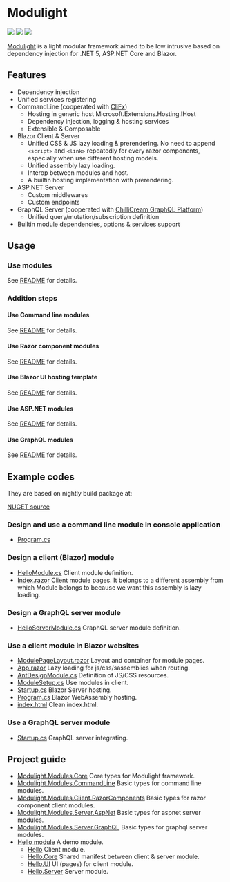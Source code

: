 # Modulight

![](https://github.com/StardustDL/modulight/workflows/CI/badge.svg) ![](https://img.shields.io/github/license/StardustDL/modulight.svg) [![](https://buildstats.info/nuget/Modulight.Modules.Core)](https://www.nuget.org/packages/Modulight.Modules.Core/)

[Modulight](https://github.com/StardustDL/modulight) is a light modular framework aimed to be low intrusive based on dependency injection for .NET 5, ASP.NET Core and Blazor.

## Features

- Dependency injection
- Unified services registering
- CommandLine (cooperated with [CliFx](https://github.com/Tyrrrz/CliFx))
  - Hosting in generic host Microsoft.Extensions.Hosting.IHost
  - Dependency injection, logging & hosting services
  - Extensible & Composable
- Blazor Client & Server
  - Unified CSS & JS lazy loading & prerendering. No need to append `<script>` and `<link>` repeatedly for every razor components, especially when use different hosting models.
  - Unified assembly lazy loading.
  - Interop between modules and host.
  - A builtin hosting implementation with prerendering.
- ASP.NET Server
  - Custom middlewares
  - Custom endpoints
- GraphQL Server (cooperated with [ChilliCream GraphQL Platform](https://github.com/ChilliCream/hotchocolate))
  - Unified query/mutation/subscription definition
- Builtin module dependencies, options & services support

## Usage

### Use modules

See [README](./src/Modulight.Modules.Core/README.md) for details.

### Addition steps

#### Use Command line modules

See [README](./src/Modulight.Modules.CommandLine/README.md) for details.

#### Use Razor component modules

See [README](./src/Modulight.Modules.Client.RazorComponents/README.md) for details.

#### Use Blazor UI hosting template

See [README](./src/Modulight.UI.Blazor/README.md) for details.

#### Use ASP.NET modules

See [README](./src/Modulight.Modules.Server.AspNet/README.md) for details.

#### Use GraphQL modules

See [README](./src/Modulight.Modules.Server.GraphQL/README.md) for details.

## Example codes

They are based on nightly build package at: 

[NUGET source](https://sparkshine.pkgs.visualstudio.com/StardustDL/_packaging/feed/nuget/v3/index.json)

### Design and use a command line module in console application

- [Program.cs](https://github.com/StardustDL/modulight/blob/master/test/Test.CommandLine/Program.cs)

### Design a client (Blazor) module

- [HelloModule.cs](https://github.com/StardustDL/modulight/blob/master/src/modules/hello/Delights.Modules.Hello/HelloModule.cs) Client module definition.
- [Index.razor](https://github.com/StardustDL/modulight/blob/master/src/modules/hello/Delights.Modules.Hello.UI/Pages/Index.razor) Client module pages. It belongs to a different assembly from which Module belongs to because we want this assembly is lazy loading.

### Design a GraphQL server module

- [HelloServerModule.cs](https://github.com/StardustDL/modulight/blob/master/src/modules/hello/Delights.Modules.Hello.Server/HelloServerModule.cs) GraphQL server module definition.

### Use a client module in Blazor websites

- [ModulePageLayout.razor](https://github.com/StardustDL/modulight/blob/master/src/Modulight.UI.Blazor/Layouts/ModulePageLayout.razor) Layout and container for module pages.
- [App.razor](https://github.com/StardustDL/modulight/blob/master/src/Modulight.UI.Blazor/App.razor) Lazy loading for js/css/sassemblies when routing.
- [AntDesignModule.cs](https://github.com/StardustDL/razorcomponents/blob/master/src/AntDesigns/AntDesignModule.cs) Definition of JS/CSS resources.
- [ModuleSetup.cs](https://github.com/StardustDL/delights/blob/master/src/Delights.Client.Shared/ModuleSetup.cs) Use modules in client.
- [Startup.cs](https://github.com/StardustDL/modulight/blob/master/test/Test.Modulights.UI/Startup.cs) Blazor Server hosting.
- [Program.cs](https://github.com/StardustDL/modulight/blob/master/test/Test.Modulights.UI.Wasm/Program.cs) Blazor WebAssembly hosting.
- [index.html](https://github.com/StardustDL/modulight/blob/master/test/Test.Modulights.UI.Wasm/wwwroot/index.html) Clean index.html.

### Use a GraphQL server module

- [Startup.cs](https://github.com/StardustDL/delights/blob/master/src/Delights.Api/Startup.cs) GraphQL server integrating.

## Project guide

- [Modulight.Modules.Core](./src/Modulight.Modules.Core/) Core types for Modulight framework.
- [Modulight.Modules.CommandLine](./src/Modulight.Modules.CommandLine/) Basic types for command line modules.
- [Modulight.Modules.Client.RazorComponents](./src/Modulight.Modules.Client.RazorComponents/) Basic types for razor component client modules.
- [Modulight.Modules.Server.AspNet](./src/Modulight.Modules.Server.AspNet/) Basic types for aspnet server modules.
- [Modulight.Modules.Server.GraphQL](./src/Modulight.Modules.Server.GraphQL/) Basic types for graphql server modules.
- [Hello module](./src/modules/hello/) A demo module.
  - [Hello](./src/modules/hello/Delights.Modules.Hello) Client module.
  - [Hello.Core](./src/modules/hello/Delights.Modules.Hello.Core) Shared manifest between client & server module.
  - [Hello.UI](./src/modules/hello/Delights.Modules.Hello.UI) UI (pages) for client module.
  - [Hello.Server](./src/modules/hello/Delights.Modules.Hello.Server) Server module.